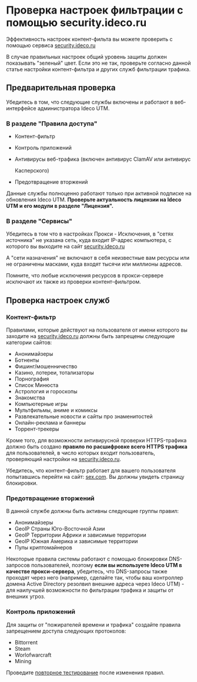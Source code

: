 # Проверка настроек фильтрации с помощью security.ideco.ru

Эффективность настроек контент-фильта вы можете проверить с помощью сервиса [security.ideco.ru](https://security.ideco.ru/)

В случае правильных настроек общий уровень защиты должен показывать "зеленый" цвет. Если это не так, проверьте согласно данной статье настройки контент-фильтра и других служб фильтрации трафика.

## Предварительная проверка

Убедитесь в том, что следующие службы включены и работают в веб-интерфейсе администратора Ideco UTM.

### В разделе "Правила доступа"

* Контент-фильтр
* Контроль приложений
* Антивирусы веб-трафика \(включен антивирус ClamAV или антивирус

  Касперского\)

* Предотвращение вторжений

Данные службы полноценно работают только при активной подписке на обновления Ideco UTM. **Проверьте актуальность лицензии на Ideco UTM и его модули в разделе "Лицензия".**

### В разделе "Сервисы"

Убедитесь в том что в настройках Прокси - Исключения, в "сетях источника" не указана сеть, куда входит IP-адрес компьютера, с которого вы выходите на сайт [security.ideco.ru](https://security.ideco.ru/)

А "сети назначения" не включают в себя неизвестные вам ресурсы или не ограничены масками, куда входят тысячи или миллионы адресов.

Помните, что любые исключения ресурсов в прокси-сервере исключают их также из проверки контент-фильтром.

## Проверка настроек служб

### Контент-фильтр

Правилами, которые действуют на пользователя от имени которого вы заходите на [security.ideco.ru](https://security.ideco.ru/) должны быть запрещены следующие категории сайтов:

* Анонимайзеры
* Ботненты
* Фишинг/мошенничество
* Казино, лотереи, тотализаторы
* Порнография
* Список Минюста
* Астрология и гороскопы
* Знакомства
* Компьютерные игры
* Мультфильмы, аниме и комиксы
* Развлекательные новости и сайты про знаменитостей
* Онлайн-реклама и баннеры
* Торрент-трекеры

Кроме того, для возможности антивирусной проверки HTTPS-трафика должно быть создано **правило по расшифровке всего HTTPS трафика** для пользователей, в число которых входит пользователь, проверяющий настройки на [security.ideco.ru](https://security.ideco.ru/).

Убедитесь, что контент-фильтр работает для вашего пользователя попытавшись перейти на сайт: [sex.com](http://sex.com/). Вы должны увидеть страницу блокировки.

### Предотвращение вторжений

В данной службе должны быть активны следующие группы правил:

* Анонимайзеры
* GeoIP Страны Юго-Восточной Азии
* GeoIP Территории Африки и зависимые территории
* GeoIP Южная Америка и зависимые территории
* Пулы криптомайнеров

Некоторые правила системы работают с помощью блокировки DNS-запросов пользователей, поэтому **если вы используете Ideco UTM в качестве прокси-сервера**, убедитесь, что DNS-запросы также проходят через него \(например, сделайте так, чтобы ваш контроллер домена Active Directory резолвил внешние адреса через Ideco UTM\) - для наилучшей возможности по фильтрации трафика и защиты от внешних угроз.

### Контроль приложений

Для защиты от "пожирателей времени и трафика" создайте правила запрещением доступа следующих протоколов:

* Bittorrent
* Steam
* Worlofwarcraft
* Mining

Проведите [повторное тестирование](https://security.ideco.ru/) после изменения правил.

